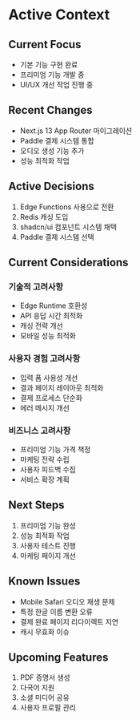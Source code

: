 # Active Context

## Current Focus

- 기본 기능 구현 완료
- 프리미엄 기능 개발 중
- UI/UX 개선 작업 진행 중

## Recent Changes

- Next.js 13 App Router 마이그레이션
- Paddle 결제 시스템 통합
- 오디오 생성 기능 추가
- 성능 최적화 작업

## Active Decisions

1. Edge Functions 사용으로 전환
2. Redis 캐싱 도입
3. shadcn/ui 컴포넌트 시스템 채택
4. Paddle 결제 시스템 선택

## Current Considerations

### 기술적 고려사항

- Edge Runtime 호환성
- API 응답 시간 최적화
- 캐싱 전략 개선
- 모바일 성능 최적화

### 사용자 경험 고려사항

- 입력 폼 사용성 개선
- 결과 페이지 레이아웃 최적화
- 결제 프로세스 단순화
- 에러 메시지 개선

### 비즈니스 고려사항

- 프리미엄 기능 가격 책정
- 마케팅 전략 수립
- 사용자 피드백 수집
- 서비스 확장 계획

## Next Steps

1. 프리미엄 기능 완성
2. 성능 최적화 작업
3. 사용자 테스트 진행
4. 마케팅 페이지 개선

## Known Issues

- Mobile Safari 오디오 재생 문제
- 특정 한글 이름 변환 오류
- 결제 완료 페이지 리다이렉트 지연
- 캐시 무효화 이슈

## Upcoming Features

1. PDF 증명서 생성
2. 다국어 지원
3. 소셜 미디어 공유
4. 사용자 프로필 관리
